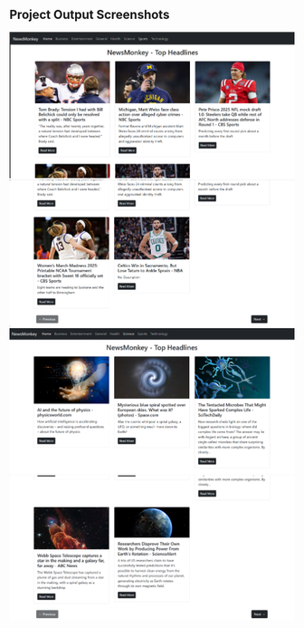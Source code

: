 ## Project Output Screenshots

![Screenshot 1](Screenshot%202025-03-26%20175407.png)  
![Screenshot 2](Screenshot%202025-03-26%20175417.png)  
![Screenshot 3](Screenshot%202025-03-26%20175528.png)  
![Screenshot 4](Screenshot%202025-03-26%20175535.png)
